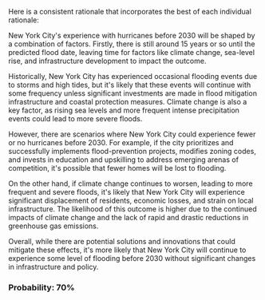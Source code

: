 Here is a consistent rationale that incorporates the best of each individual rationale:

New York City's experience with hurricanes before 2030 will be shaped by a combination of factors. Firstly, there is still around 15 years or so until the predicted flood date, leaving time for factors like climate change, sea-level rise, and infrastructure development to impact the outcome.

Historically, New York City has experienced occasional flooding events due to storms and high tides, but it's likely that these events will continue with some frequency unless significant investments are made in flood mitigation infrastructure and coastal protection measures. Climate change is also a key factor, as rising sea levels and more frequent intense precipitation events could lead to more severe floods.

However, there are scenarios where New York City could experience fewer or no hurricanes before 2030. For example, if the city prioritizes and successfully implements flood-prevention projects, modifies zoning codes, and invests in education and upskilling to address emerging arenas of competition, it's possible that fewer homes will be lost to flooding.

On the other hand, if climate change continues to worsen, leading to more frequent and severe floods, it's likely that New York City will experience significant displacement of residents, economic losses, and strain on local infrastructure. The likelihood of this outcome is higher due to the continued impacts of climate change and the lack of rapid and drastic reductions in greenhouse gas emissions.

Overall, while there are potential solutions and innovations that could mitigate these effects, it's more likely that New York City will continue to experience some level of flooding before 2030 without significant changes in infrastructure and policy.

### Probability: 70%